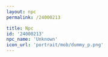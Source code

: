 ```yaml
---
layout: npc
permalink: /24000213

title: Npc
id: '24000213'
npc_name: 'Unknown'
icon_url: 'portrait/mob/dummy_p.png'
---
```

